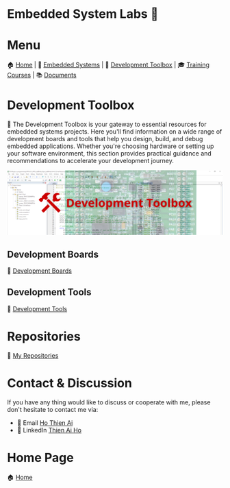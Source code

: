 # Embedded System Labs 🚀

# Menu

🏠 [Home](https://embesyslabs.github.io/) | 
🚀 [Embedded Systems](https://embesyslabs.github.io/embedded-systems/) |
🧰 [Development Toolbox](https://embesyslabs.github.io/development-toolbox/) |
🎓 [Training Courses](https://embesyslabs.github.io/training-courses/) |
📚 [Documents](https://embesyslabs.github.io/docs/)

# Development Toolbox

🎯 The Development Toolbox is your gateway to essential resources for embedded systems projects. Here you'll find information on a wide range of development boards and tools that help you design, build, and debug embedded applications. Whether you're choosing hardware or setting up your software environment, this section provides practical guidance and recommendations to accelerate your development journey.

<!-- Images Placeholder -->
<img src="imgs/development-toolbox.png" alt="development toolbox"/>
<!-- Add more images as needed -->

## Development Boards
🔨 [Development Boards](https://embesyslabs.github.io/development-toolbox/boards/)
## Development Tools
🔧 [Development Tools](https://embesyslabs.github.io/development-toolbox/tools/)

# Repositories
🚀 [My Repositories](https://github.com/embesyslabs)

# Contact & Discussion
If you have any thing would like to discuss or cooperate with me, please don't hesitate to contact me via:
- 📧 Email [Ho Thien Ai](mailto:thienaiho95@gmail.com)
- 💼 LinkedIn [Thien Ai Ho](https://www.linkedin.com/in/thien-ai-ho/)

# Home Page
🏠 [Home](https://embesyslabs.github.io/)